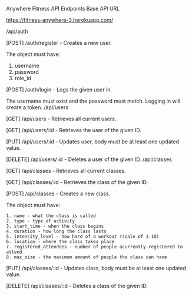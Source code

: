 Anywhere Fitness API Endpoints
Base API URL

https://fitness-anywhere-3.herokuapp.com/

/api/auth

[POST] /auth/register - Creates a new user.

The object must have:

1.  username
2.  password
3.  role_id

[POST] /auth/login - Logs the given user in.

The username must exist and the password must match. Logging in will create a token.
/api/users

[GET] /api/users - Retrieves all current users.

[GET] /api/users/:id - Retrieves the user of the given ID.

[PUT] /api/users/:id - Updates user, body must be at least one updated value.

[DELETE] /api/users/:id - Deletes a user of the given ID.
/api/classes

[GET] /api/classes - Retrieves all current classes.

[GET] /api/classes/:id - Retrieves the class of the given ID.

[POST] /api/classes - Creates a new class.

The object must have:

    1. name - what the class is called
    2. type - type of activity
    3. start_time - when the class begins
    4. duration - how long the class lasts
    5. intensity_level - how hard of a workout (scale of 1-10)
    6. location - where the class takes place
    7. registered_attendees - number of people acurrently registered to attend
    8. max_size - the maximum amount of people the class can have

[PUT] /api/classes/:id - Updates class, body must be at least one updated value.

[DELETE] /api/classes/:id - Deletes a class of the given ID.
